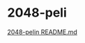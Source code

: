 # 2048-peli

[2048-pelin README.md](https://github.com/irismayigyu/ot-harjoitustyo/blob/master/2048-peli/README.md)

